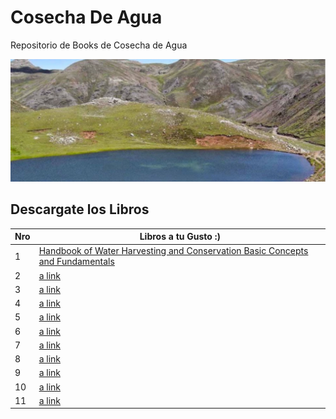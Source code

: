 # Cosecha De Agua
Repositorio de Books de Cosecha de Agua

![Alt text](https://raw.githubusercontent.com/unimauro/Cosecha_De_Agua/main/cosecha.PNG?raw=true "Title")

## Descargate los Libros

| Nro | Libros a tu Gusto :) |
|------------|------------|
| 1 | [Handbook of Water Harvesting and Conservation Basic Concepts and Fundamentals](https://github.com/unimauro/Cosecha_De_Agua/blob/main/Libros/Handbook_of_Water_Harvesting_and_Conservation_Basic_Concepts_and_Fundamentals_by_Saeid_Eslamian_Faezeh_A_Eslamian.pdf) |
| 2 | [a link](https://github.com/user/repo/blob/branch/other_file.md) |
| 3 | [a link](https://github.com/user/repo/blob/branch/other_file.md) |
| 4 | [a link](https://github.com/user/repo/blob/branch/other_file.md) |
| 5 | [a link](https://github.com/user/repo/blob/branch/other_file.md) |
| 6 | [a link](https://github.com/user/repo/blob/branch/other_file.md) |
| 7 | [a link](https://github.com/user/repo/blob/branch/other_file.md) |
| 8 | [a link](https://github.com/user/repo/blob/branch/other_file.md) |
| 9 | [a link](https://github.com/user/repo/blob/branch/other_file.md) |
| 10 | [a link](https://github.com/user/repo/blob/branch/other_file.md) |
| 11 | [a link](https://github.com/user/repo/blob/branch/other_file.md) |
